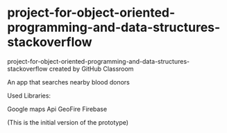 # project-for-object-oriented-programming-and-data-structures-stackoverflow
project-for-object-oriented-programming-and-data-structures-stackoverflow created by GitHub Classroom


An app that searches nearby blood donors


Used Libraries:

Google maps Api
GeoFire
Firebase

(This is the initial version of the prototype)
